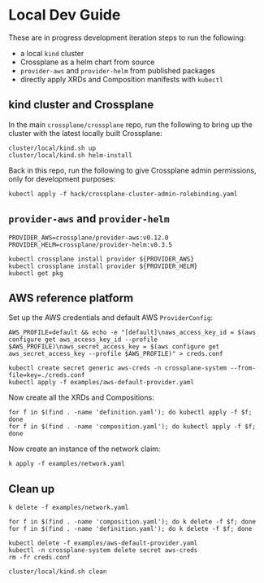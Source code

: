 # Local Dev Guide

These are in progress development iteration steps to run the following:

* a local `kind` cluster
* Crossplane as a helm chart from source
* `provider-aws` and `provider-helm` from published packages
* directly apply XRDs and Composition manifests with `kubectl`

## kind cluster and Crossplane

In the main `crossplane/crossplane` repo, run the following to bring up the cluster with the latest
locally built Crossplane:

```console
cluster/local/kind.sh up
cluster/local/kind.sh helm-install
```

Back in this repo, run the following to give Crossplane admin permissions, only for development purposes:

```console
kubectl apply -f hack/crossplane-cluster-admin-rolebinding.yaml
```

## `provider-aws` and `provider-helm`

```console
PROVIDER_AWS=crossplane/provider-aws:v0.12.0
PROVIDER_HELM=crossplane/provider-helm:v0.3.5

kubectl crossplane install provider ${PROVIDER_AWS}
kubectl crossplane install provider ${PROVIDER_HELM}
kubectl get pkg
```

## AWS reference platform

Set up the AWS credentials and default AWS `ProviderConfig`:

```console
AWS_PROFILE=default && echo -e "[default]\naws_access_key_id = $(aws configure get aws_access_key_id --profile $AWS_PROFILE)\naws_secret_access_key = $(aws configure get aws_secret_access_key --profile $AWS_PROFILE)" > creds.conf
```

```console
kubectl create secret generic aws-creds -n crossplane-system --from-file=key=./creds.conf
kubectl apply -f examples/aws-default-provider.yaml
```

Now create all the XRDs and Compositions:

```console
for f in $(find . -name 'definition.yaml'); do kubectl apply -f $f; done
for f in $(find . -name 'composition.yaml'); do kubectl apply -f $f; done
```

Now create an instance of the network claim:

```console
k apply -f examples/network.yaml
```

## Clean up

```console
k delete -f examples/network.yaml

for f in $(find . -name 'composition.yaml'); do k delete -f $f; done
for f in $(find . -name 'definition.yaml'); do k delete -f $f; done

kubectl delete -f examples/aws-default-provider.yaml
kubectl -n crossplane-system delete secret aws-creds
rm -fr creds.conf

cluster/local/kind.sh clean
```
